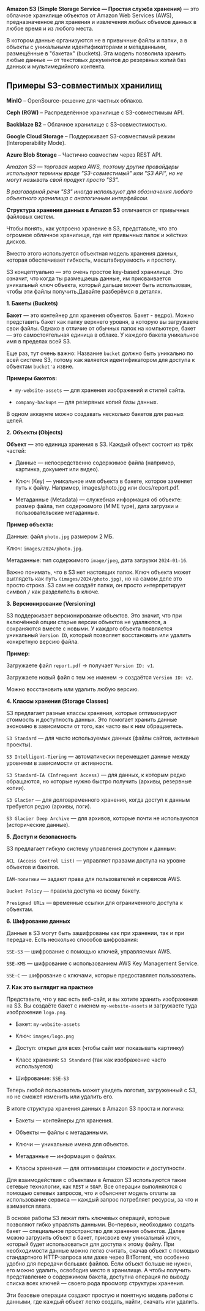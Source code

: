 **Amazon S3 (Simple Storage Service — Простая служба хранения)** — это облачное хранилище объектов от Amazon Web Services (AWS), предназначенное для хранения и извлечения любых объемов данных в любое время и из любого места.

В котором данные организуются не в привычные файлы и папки, а в объекты с уникальными идентификаторами и метаданными, размещённые в "бакетах" (buckets). Эта модель позволила хранить любые данные — от текстовых документов до резервных копий баз данных и мультимедийного контента.

## Примеры S3-совместимых хранилищ

**MinIO** – OpenSource-решение для частных облаков.

**Ceph (RGW)** – Распределённое хранилище с S3-совместимым API.

**Backblaze B2** – Облачное хранилище с S3-совместимостью.

**Google Cloud Storage** – Поддерживает S3-совместимый режим (Interoperability Mode).

**Azure Blob Storage** – Частично совместим через REST API.

*Amazon S3 — торговая марка AWS, поэтому другие провайдеры используют термины вроде "S3-совместимый" или "S3 API", но не могут называть свой продукт просто "S3".*

*В разговорной речи "S3" иногда используют для обозначения любого объектного хранилища с аналогичным интерфейсом.*


**Структура хранения данных в Amazon S3** отличается от привычных файловых систем. 

Чтобы понять, как устроено хранение в S3, представьте, что это огромное облачное хранилище, где нет привычных папок и жёстких дисков. 

Вместо этого используется объектная модель хранения данных, которая обеспечивает гибкость, масштабируемость и простоту. 

S3 концептуально — это очень простое key-based хранилище. Это означит, что когда ты размещаешь данные, им присваивается уникальный ключ объекта, который дальше может быть использован, чтобы эти файлы получить.Давайте разберёмся в деталях.

**1. Бакеты (Buckets)**

**Бакет** — это контейнер для хранения объектов. Бакет - ведро). Можно представить бакет как папку верхнего уровня, в которую вы загружаете свои файлы. Однако в отличие от обычных папок на компьютере, бакет — это самостоятельная единица в облаке. У каждого бакета уникальное имя в пределах всей S3.

Еще раз,  тут очень важно: Название `bucket` должно быть уникально по всей системе  S3, потому как является идентификатором для доступа к объектам `bucket'а` извне.

**Примеры бакетов:**

- `my-website-assets` — для хранения изображений и стилей сайта.

- `company-backups` — для резервных копий базы данных.

В одном аккаунте можно создавать несколько бакетов для разных целей.

**2. Объекты (Objects)**

**Объект** — это единица хранения в S3. Каждый объект состоит из трёх частей:

- Данные — непосредственно содержимое файла (например, картинка, документ или видео).

- Ключ (Key) — уникальное имя объекта в бакете, которое заменяет путь к файлу. Например, images/photo.jpg или docs/report.pdf.

- Метаданные (Metadata) — служебная информация об объекте: размер файла, тип содержимого (MIME type), дата загрузки и пользовательские метаданные.

**Пример объекта:**

Данные: файл `photo.jpg` размером 2 МБ.

Ключ: `images/2024/photo.jpg`.

Метаданные: тип содержимого `image/jpeg`, дата загрузки `2024-01-16`.

Важно понимать, что в S3 нет настоящих папок. Ключ объекта может выглядеть как путь `(images/2024/photo.jpg)`, но на самом деле это просто строка. S3 сам не создаёт папки, он просто интерпретирует символ `/` как разделитель в ключе.

**3. Версионирование (Versioning)**

S3 поддерживает версионирование объектов. Это значит, что при включённой опции старые версии объектов не удаляются, а сохраняются вместе с новыми. У каждого объекта появляется уникальный `Version ID`, который позволяет восстановить или удалить конкретную версию файла.

**Пример:**

Загружаете файл `report.pdf` → получает `Version ID: v1`.

Загружаете новый файл с тем же именем → создаётся `Version ID: v2`.

Можно восстановить или удалить любую версию.

**4. Классы хранения (Storage Classes)**

S3 предлагает разные классы хранения, которые оптимизируют стоимость и доступность данных. Это помогает хранить данные экономно в зависимости от того, как часто вы к ним обращаетесь.

`S3 Standard` — для часто используемых данных (файлы сайтов, активные проекты).

`S3 Intelligent-Tiering` — автоматически перемещает данные между уровнями в зависимости от активности.

`S3 Standard-IA (Infrequent Access)` — для данных, к которым редко обращаются, но которые нужно быстро получить (архивы, резервные копии).

`S3 Glacier` — для долговременного хранения, когда доступ к данным требуется редко (архивы, логи).

`S3 Glacier Deep Archive` — для архивов, которые почти не используются (исторические данные).

**5. Доступ и безопасность**

S3 предлагает гибкую систему управления доступом к данным:

`ACL (Access Control List)` — управляет правами доступа на уровне объектов и бакетов.

`IAM-политики` — задают права для пользователей и сервисов AWS.

`Bucket Policy` — правила доступа ко всему бакету.

`Presigned URLs` — временные ссылки для ограниченного доступа к объектам.

**6. Шифрование данных**

Данные в S3 могут быть зашифрованы как при хранении, так и при передаче. Есть несколько способов шифрования:

`SSE-S3` — шифрование с помощью ключей, управляемых AWS.

`SSE-KMS` — шифрование с использованием AWS Key Management Service.

`SSE-C` — шифрование с ключами, которые предоставляет пользователь.

**7. Как это выглядит на практике**

Представьте, что у вас есть веб-сайт, и вы хотите хранить изображения на S3. Вы создаёте бакет с именем `my-website-assets` и загружаете туда изображение `logo.png`.

- Бакет: `my-website-assets`

- Ключ: `images/logo.png`

- Доступ: открыт для всех (чтобы сайт мог показывать картинку)

- Класс хранения: `S3 Standard` (так как изображение часто используется)

- Шифрование: `SSE-S3`

Теперь любой пользователь может увидеть логотип, загруженный с S3, но не сможет изменить или удалить его.

В итоге структура хранения данных в Amazon S3 проста и логична:

- Бакеты — контейнеры для хранения.

- Объекты — файлы с метаданными.

- Ключи — уникальные имена для объектов.

- Метаданные — информация о файлах.

- Классы хранения — для оптимизации стоимости и доступности.

Для взаимодействия с объектами в Amazon S3 используются такие сетевые технологии, как `REST` и `SOAP`. Все операции выполняются с помощью сетевых запросов, что и объясняет модель оплаты за использование сервиса — каждый запрос потребляет ресурсы, за что и взимается плата.

В основе работы S3 лежат пять ключевых операций, которые позволяют гибко управлять данными. Во-первых, необходимо создать бакет — специальное пространство для хранения объектов. Далее можно загрузить объект в бакет, присвоив ему уникальный ключ, который будет использоваться для доступа к этому файлу. При необходимости данные можно легко считать, скачав объект с помощью стандартного HTTP-запроса или даже через BitTorrent, что особенно удобно для передачи больших файлов. Если объект больше не нужен, его можно удалить, освободив место в хранилище. А чтобы получить представление о содержимом бакета, доступна операция по выводу списка всех ключей — своего рода просмотр структуры хранения.

Эти базовые операции создают простую и понятную модель работы с данными, где каждый объект легко создать, найти, скачать или удалить.


